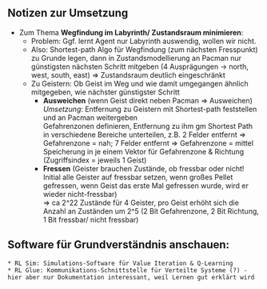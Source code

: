 ## Notizen zur Umsetzung

* Zum Thema __Wegfindung im Labyrinth/ Zustandsraum minimieren__:
	* Problem: Ggf. lernt Agent nur Labyrinth auswendig, wollen wir nicht.	
	* Also: Shortest-path Algo für Wegfindung (zum nächsten Fresspunkt) zu Grunde legen, dann in Zustandsmodellierung an Pacman nur günstigsten nächsten Schritt mitgeben (4 Ausprägungen -> north, west, south, east) => Zustandsraum deutlich eingeschränkt	
	* Zu Geistern: Ob Geist im Weg und wie damit umgegangen ähnlich mitgegeben, wie nächster günstigster Schritt
		* __Ausweichen__ (wenn Geist direkt neben Pacman => Ausweichen)    
		_Umsetzung_: Entfernung zu Geistern mit Shortest-path feststellen und an Pacman weitergeben    
		Gefahrenzonen definieren, Entfernung zu ihm gm Shortest Path in verschiedene Bereiche unterteilen, z.B. 2 Felder entfernt => Gefahrenzone = nah; 7 Felder entfernt => Gefahrenzone = mittel    
		Speicherung in je einem Vektor für Gefahrenzone & Richtung (Zugriffsindex = jeweils 1 Geist)
		* __Fressen__ (Geister brauchen Zustände, ob fressbar oder nicht! Initial alle Geister auf fressbar setzen, wenn großes Pellet gefressen, wenn Geist das erste Mal gefressen wurde, wird er wieder nicht-fressbar)    
	=> ca 2^22 Zustände für 4 Geister, pro Geist erhöht sich die Anzahl an Zuständen um 2^5 (2 Bit Gefahrenzone, 2 Bit Richtung, 1 Bit fressbar/ nicht fressbar)


## Software für Grundverständnis anschauen:
	* RL Sim: Simulations-Software für Value Iteration & Q-Learning
	* RL Glue: Kommunikations-Schnittstelle für Verteilte Systeme (?) - hier aber nur Dokumentation interessant, weil Lernen gut erklärt wird